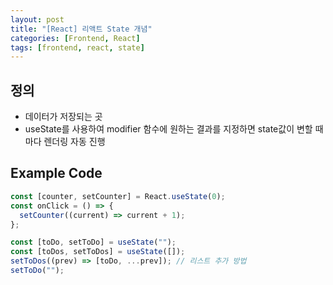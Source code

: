 ```yaml
---
layout: post
title: "[React] 리액트 State 개념"
categories: [Frontend, React]
tags: [frontend, react, state]
---
```


## 정의

- 데이터가 저장되는 곳
- useState를 사용하여 modifier 함수에 원하는 결과를 지정하면 state값이 변할 때 마다 렌더링 자동 진행

## Example Code

```js
const [counter, setCounter] = React.useState(0);
const onClick = () => {
  setCounter((current) => current + 1);
};
```

```js
const [toDo, setToDo] = useState("");
const [toDos, setToDos] = useState([]);
setToDos((prev) => [toDo, ...prev]); // 리스트 추가 방법
setToDo("");
```
